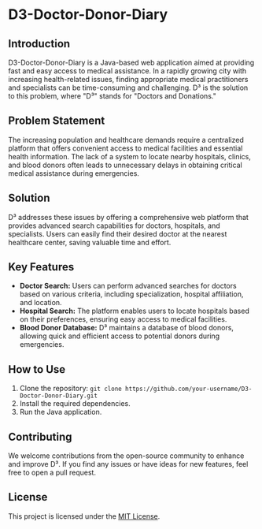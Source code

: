 <!DOCTYPE html>
<html>
<body>
    <h1>D3-Doctor-Donor-Diary</h1>
    <h2>Introduction</h2>
    <p>D3-Doctor-Donor-Diary is a Java-based web application aimed at providing fast and easy access to medical
        assistance. In a rapidly growing city with increasing health-related issues, finding appropriate medical
        practitioners and specialists can be time-consuming and challenging. D³ is the solution to this problem, where
        "D³" stands for "Doctors and Donations."</p>
    <h2>Problem Statement</h2>
    <p>The increasing population and healthcare demands require a centralized platform that offers convenient access to
        medical facilities and essential health information. The lack of a system to locate nearby hospitals, clinics,
        and blood donors often leads to unnecessary delays in obtaining critical medical assistance during
        emergencies.</p>
    <h2>Solution</h2>
    <p>D³ addresses these issues by offering a comprehensive web platform that provides advanced search capabilities for
        doctors, hospitals, and specialists. Users can easily find their desired doctor at the nearest healthcare
        center, saving valuable time and effort.</p>
    <h2>Key Features</h2>
    <ul>
        <li><strong>Doctor Search:</strong> Users can perform advanced searches for doctors based on various criteria,
            including specialization, hospital affiliation, and location.</li>
        <li><strong>Hospital Search:</strong> The platform enables users to locate hospitals based on their
            preferences, ensuring easy access to medical facilities.</li>
        <li><strong>Blood Donor Database:</strong> D³ maintains a database of blood donors, allowing quick and efficient
            access to potential donors during emergencies.</li>
    </ul>
    <h2>How to Use</h2>
    <ol>
        <li>Clone the repository: <code>git clone https://github.com/your-username/D3-Doctor-Donor-Diary.git</code></li>
        <li>Install the required dependencies.</li>
        <li>Run the Java application.</li>
    </ol>
    <h2>Contributing</h2>
    <p>We welcome contributions from the open-source community to enhance and improve D³. If you find any issues or
        have ideas for new features, feel free to open a pull request.</p>
    <h2>License</h2>
    <p>This project is licensed under the <a href="LICENSE">MIT License</a>.</p>
</body>
</html>

